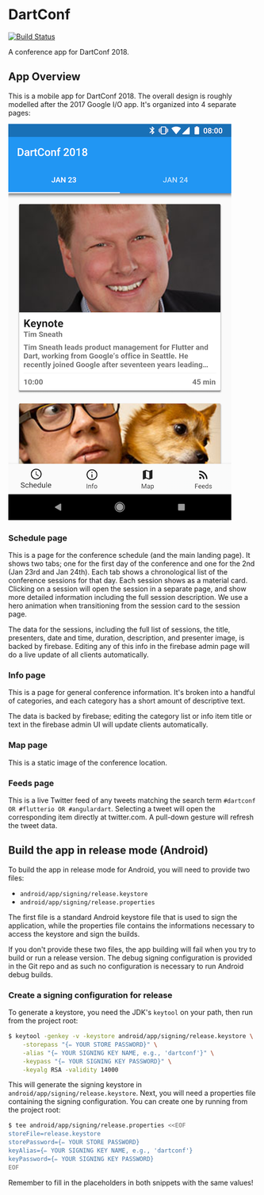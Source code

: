 # DartConf

[![Build Status](https://travis-ci.org/dart-lang/conference_app.svg?branch=master)](https://travis-ci.org/dart-lang/conference_app)

A conference app for DartConf 2018.

## App Overview

This is a mobile app for DartConf 2018. The overall design is roughly modelled
after the 2017 Google I/O app. It's organized into 4 separate pages:

![DartConf 2018 Atom screenshot](docs/flutter_01.png)

### Schedule page

This is a page for the conference schedule (and the main landing page). It shows
two tabs; one for the first day of the conference and one for the 2nd (Jan 23rd and
Jan 24th). Each tab shows a chronological list of the conference sessions for that
day. Each session shows as a material card. Clicking on a session will open the
session in a separate page, and show more detailed information including the full
session description. We use a hero animation when transitioning from the session
card to the session page.

The data for the sessions, including the full list of sessions, the title, presenters,
date and time, duration, description, and presenter image, is backed by firebase.
Editing any of this info in the firebase admin page will do a live update of all
clients automatically.

### Info page

This is a page for general conference information. It's broken into a handful of
categories, and each category has a short amount of descriptive text.

The data is backed by firebase; editing the category list or info item title
or text in the firebase admin UI will update clients automatically.

### Map page

This is a static image of the conference location.

### Feeds page

This is a live Twitter feed of any tweets matching the search term
`#dartconf OR #flutterio OR #angulardart`. Selecting a tweet will open the corresponding
item directly at twitter.com. A pull-down gesture will refresh the tweet data.

## Build the app in release mode (Android)

To build the app in release mode for Android, you will need to provide two files:

 * `android/app/signing/release.keystore`
 * `android/app/signing/release.properties`

The first file is a standard Android keystore file that is used to sign the application,
while the properties file contains the informations necessary to access the keystore and
sign the builds.

If you don't provide these two files, the app building will fail when you try to build or
run a release version. The debug signing configuration is provided in the Git repo and as
such no configuration is necessary to run Android debug builds.

### Create a signing configuration for release

To generate a keystore, you need the JDK's `keytool` on your path, then run from the
project root:

```sh
$ keytool -genkey -v -keystore android/app/signing/release.keystore \
    -storepass "{✏️ YOUR STORE PASSWORD}" \
    -alias "{✏️ YOUR SIGNING KEY NAME, e.g., 'dartconf'}" \
    -keypass "{✏️ YOUR SIGNING KEY PASSWORD}" \
    -keyalg RSA -validity 14000
```

This will generate the signing keystore in `android/app/signing/release.keystore`.
Next, you will need a properties file containing the signing configuration. You can
create one by running from the project root:

```sh
$ tee android/app/signing/release.properties <<EOF
storeFile=release.keystore
storePassword={✏️ YOUR STORE PASSWORD}
keyAlias={✏️ YOUR SIGNING KEY NAME, e.g., 'dartconf'}
keyPassword={✏️ YOUR SIGNING KEY PASSWORD}
EOF
```

Remember to fill in the placeholders in both snippets with the same values!
